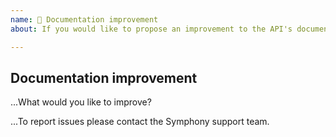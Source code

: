 ```yaml
---
name: 🤗 Documentation improvement
about: If you would like to propose an improvement to the API's documentation . 💬

---
```


## Documentation improvement

...What would you like to improve?

...To report issues please contact the Symphony support team. 
